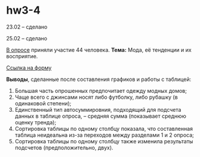 # hw3-4
23.02 – сделано

25.02 – сделано

[В опросе](https://docs.google.com/spreadsheets/d/1f1NUcUSakhIg3jh3SDMikl-Z1X9UbLUmrZMCbt7PYzg/edit?usp=sharing) приняли участие 44 человека. **Тема:** Мода, её тенденции и их восприятие. 

[Ссылка на форму](https://docs.google.com/forms/d/1mSDkzAkb6dMW89fdJ-5AMbZ-E4iMAMIs5OxbuzSVxEo/)

**Выводы**, сделанные после составления графиков и работы с таблицей:
1. Большая часть опрошенных предпочитает одежду модных домов; 
2. Чаще всего с джинсами носят либо футболку, либо рубашку (в одинаковой степени);
3. Единственный тип автосуммировния, подходящий для подсчета данных в таблице опроса, – средняя сумма (показывает среднюю оценку тренда);
4. Сортировка таблицы по одному столбцу показала, что составленная таблица неидеальна из-за переходов между разделами 1 и 2 опроса;
5. Сортировка таблицы по одному столбцу также изменила результаты подсчетов (предположительно, двух).
